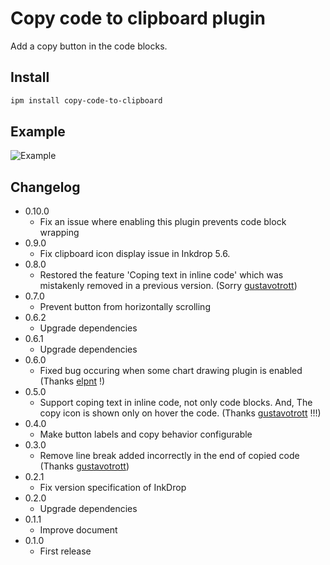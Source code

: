 # Copy code to clipboard plugin

Add a copy button in the code blocks.

## Install

```sh
ipm install copy-code-to-clipboard
```

## Example

![Example](https://github.com/q1701/inkdrop-copy-code-to-clipboard/raw/master/docs/images/example.gif)

## Changelog

- 0.10.0
  - Fix an issue where enabling this plugin prevents code block wrapping
- 0.9.0
  - Fix clipboard icon display issue in Inkdrop 5.6.
- 0.8.0
  - Restored the feature 'Coping text in inline code' which was mistakenly removed in a previous version. (Sorry [gustavotrott](https://github.com/gustavotrott))
- 0.7.0
  - Prevent button from horizontally scrolling
- 0.6.2
  - Upgrade dependencies
- 0.6.1
  - Upgrade dependencies
- 0.6.0
  - Fixed bug occuring when some chart drawing plugin is enabled (Thanks [elpnt](https://github.com/elpnt) !)
- 0.5.0
  - Support coping text in inline code, not only code blocks. And, The copy icon is shown only on hover the code. (Thanks [gustavotrott](https://github.com/gustavotrott) !!!)
- 0.4.0
  - Make button labels and copy behavior configurable
- 0.3.0
  - Remove line break added incorrectly in the end of copied code (Thanks [gustavotrott](https://github.com/gustavotrott))
- 0.2.1
  - Fix version specification of InkDrop
- 0.2.0
  - Upgrade dependencies
- 0.1.1
  - Improve document
- 0.1.0
  - First release
